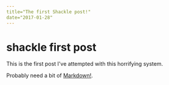 ```yaml
---
title="The first Shackle post!"
date="2017-01-28"
---
```


# shackle first post

This is the first post I've attempted with this horrifying system.

Probably need a bit of [Markdown!](http://google.com).
